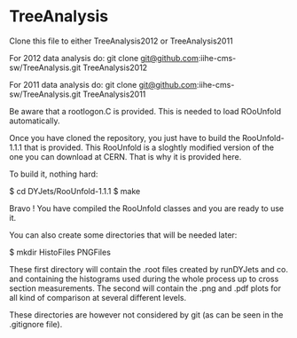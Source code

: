 TreeAnalysis
============

Clone this file to either TreeAnalysis2012 or TreeAnalysis2011

For 2012 data analysis do:
git clone git@github.com:iihe-cms-sw/TreeAnalysis.git TreeAnalysis2012

For 2011 data analysis do:
git clone git@github.com:iihe-cms-sw/TreeAnalysis.git TreeAnalysis2011

Be aware that a rootlogon.C is provided. This is needed to load ROoUnfold
automatically.

Once you have cloned the repository, you just have to build the RooUnfold-1.1.1
that is provided. This RooUnfold is a sloghtly modified version of the one 
you can download at CERN. That is why it is provided here.

To build it, nothing hard:

$ cd DYJets/RooUnfold-1.1.1
$ make

Bravo ! You have compiled the RooUnfold classes and you are ready to use it.


You can also create some directories that will be needed later:

$ mkdir HistoFiles PNGFiles

These first directory will contain the .root files created by runDYJets and co.
and containing the histograms used during the whole process up to cross section
measurements.
The second will contain the .png and .pdf plots for all kind of comparison at
several different levels.

These directories are however not considered by git (as can be seen in the .gitignore file).



